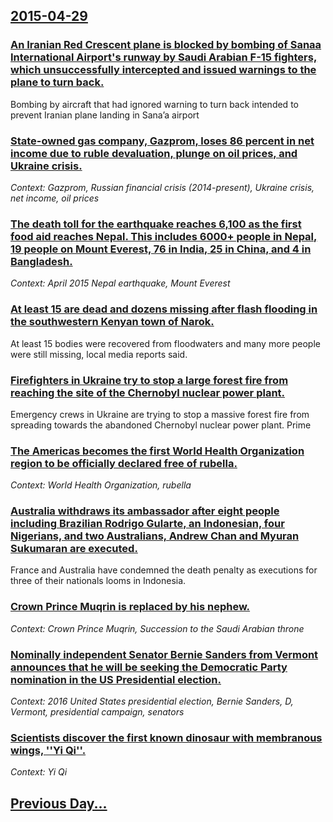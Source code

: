 ## [2015-04-29](/news/2015/04/29/index.md)

### [An Iranian Red Crescent  plane is blocked by bombing of Sanaa International Airport's runway by Saudi Arabian F-15 fighters, which unsuccessfully intercepted and issued warnings to the plane to turn back. ](/news/2015/04/29/an-iranian-red-crescent-plane-is-blocked-by-bombing-of-sanaa-international-airport-s-runway-by-saudi-arabian-f-15-fighters-which-unsuccess.md)
Bombing by aircraft that had ignored warning to turn back intended to prevent Iranian plane landing in Sana’a airport

### [ State-owned gas company, Gazprom, loses 86 percent in net income due to ruble devaluation, plunge on oil prices, and Ukraine crisis. ](/news/2015/04/29/state-owned-gas-company-gazprom-loses-86-percent-in-net-income-due-to-ruble-devaluation-plunge-on-oil-prices-and-ukraine-crisis.md)
_Context: Gazprom, Russian financial crisis (2014-present), Ukraine crisis, net income, oil prices_

### [The death toll for the earthquake reaches 6,100 as the first food aid reaches Nepal. This includes 6000+ people in Nepal, 19 people on Mount Everest, 76 in India, 25 in China, and 4 in Bangladesh. ](/news/2015/04/29/the-death-toll-for-the-earthquake-reaches-6-100-as-the-first-food-aid-reaches-nepal-this-includes-6000-people-in-nepal-19-people-on-mount.md)
_Context: April 2015 Nepal earthquake, Mount Everest_

### [At least 15 are dead and dozens missing after flash flooding in the southwestern Kenyan town of Narok. ](/news/2015/04/29/at-least-15-are-dead-and-dozens-missing-after-flash-flooding-in-the-southwestern-kenyan-town-of-narok.md)
At least 15 bodies were recovered from floodwaters and many more people were still missing, local media reports said.

### [Firefighters in Ukraine try to stop a large forest fire from reaching the site of the Chernobyl nuclear power plant. ](/news/2015/04/29/firefighters-in-ukraine-try-to-stop-a-large-forest-fire-from-reaching-the-site-of-the-chernobyl-nuclear-power-plant.md)
Emergency crews in Ukraine are trying to stop a massive forest fire from spreading towards the abandoned Chernobyl nuclear power plant. Prime

### [The Americas becomes the first World Health Organization region to be officially declared free of rubella.  ](/news/2015/04/29/the-americas-becomes-the-first-world-health-organization-region-to-be-officially-declared-free-of-rubella.md)
_Context: World Health Organization, rubella_

### [Australia withdraws its ambassador after eight people including Brazilian Rodrigo Gularte, an Indonesian, four Nigerians, and two Australians, Andrew Chan and Myuran Sukumaran are executed. ](/news/2015/04/29/australia-withdraws-its-ambassador-after-eight-people-including-brazilian-rodrigo-gularte-an-indonesian-four-nigerians-and-two-australian.md)
France and Australia have condemned the death penalty as executions for three of their nationals looms in Indonesia.

### [Crown Prince Muqrin is replaced by his nephew. ](/news/2015/04/29/crown-prince-muqrin-is-replaced-by-his-nephew.md)
_Context: Crown Prince Muqrin, Succession to the Saudi Arabian throne_

### [Nominally independent Senator Bernie Sanders from Vermont announces that he will be seeking the Democratic Party nomination in the US Presidential election. ](/news/2015/04/29/nominally-independent-senator-bernie-sanders-from-vermont-announces-that-he-will-be-seeking-the-democratic-party-nomination-in-the-us-presid.md)
_Context: 2016 United States presidential election, Bernie Sanders, D, Vermont, presidential campaign, senators_

### [Scientists discover the first known dinosaur with membranous wings, ''Yi Qi''. ](/news/2015/04/29/scientists-discover-the-first-known-dinosaur-with-membranous-wings-yi-qi.md)
_Context: Yi Qi_

## [Previous Day...](/news/2015/04/28/index.md)

